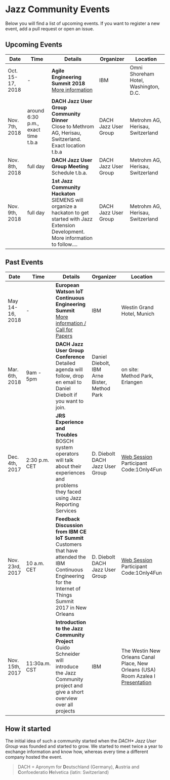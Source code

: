 # Jazz Community Events
Below you will find a list of upcoming events. If you want to register a new event, add a pull request or open an issue.

## Upcoming Events
| Date      | Time          | Details                                                                                                                                                              | Organizer                          | Location                                                                                               |
|-----------|---------------|----------------------------------------------------------------------------------------------------------------------------------------------------------------------|------------------------------------|--------------------------------------------------------------------------------------------------------|
| Oct. 15-17, 2018  | -      | **Agile Engineering Summit 2018**<br>[More information](http://conference.learnquest.com/agile-engineering-summit-18/) | IBM | Omni Shoreham Hotel, Washington, D.C. |
| Nov. 7th, 2018  | around 6:30 p.m., exact time t.b.a     | **DACH Jazz User Group Community Dinner**<br>Close to Methrom AG, Herisau, Switzerland. Exact location t.b.a | DACH Jazz User Group      | Metrohm AG, Herisau, Switzerland |
| Nov. 8th, 2018  | full day      | **DACH Jazz User Group Meeting**<br>Schedule t.b.a.  | DACH Jazz User Group      | Metrohm AG, Herisau, Switzerland |
| Nov. 9th, 2018  | full day      | **1st Jazz Community Hackaton**<br>SIEMENS will organize a hackaton to get started with Jazz Extension Development. More information to follow....                | DACH Jazz User Group      | Metrohm AG, Herisau, Switzerland |

## Past Events
| Date      | Time          | Details                                                                                                                                                              | Organizer                          | Location                                                                                               |
|-----------|---------------|----------------------------------------------------------------------------------------------------------------------------------------------------------------------|------------------------------------|--------------------------------------------------------------------------------------------------------|
| May 14-16, 2018  | -      | **European Watson IoT Continuous Engineering Summit**<br>[More information / Call for Papers](https://jazz.net/blog/index.php/2018/02/13/call-for-papers-european-watson-iot-continuous-engineering-summit/) | IBM | Westin Grand Hotel, Munich |
| Mar. 6th, 2018  | 9am - 5pm      | **DACH Jazz User Group Conference**<br>Detailed agenda will follow, drop en email to Daniel Diebolt if you want to join.                                                                            | Daniel Diebolt, IBM<br>Arne Bister, Method Park      | on site:<br>Method Park, Erlangen                                                            |
| Dec. 4th, 2017  | 2:30 p.m. CET | **JRS Experience and Troubles**<br> BOSCH system operators will talk about their experiences and problems they faced using Jazz Reporting Services                   | D. Diebolt<br>DACH Jazz User Group | [Web Session](https://apps.na.collabserv.com/meetings/join?id=1949-6100)<br>Participant Code:1Only4Fun |
| Nov. 23rd, 2017 | 10 a.m. CET   | **Feedback Discussion from IBM CE IoT Summit**<br> Customers that have attended the IBM Continuous Engineering for the Internet of Things Summit 2017 in New Orleans | D. Diebolt<br>DACH Jazz User Group | [Web Session](https://apps.na.collabserv.com/meetings/join?id=1949-6100)<br>Participant Code:1Only4Fun |
| Nov. 15th, 2017 | 11:30a.m. CST | **Introduction to the Jazz Community Project**<br>Guido Schneider will introduce the Jazz Community project and give a short overview over all projects | IBM | The Westin New Orleans Canal Place, New Orleans (USA)<br>Room Azalea I<br> [Presentation](https://github.com/jazz-community/welcome/blob/master/presentations/Siemens_BT_JazzCommunity_Presentation_NewOrleans2017.pdf) |

## How it started
The initial idea of such a community started when the _DACH* Jazz User Group_ was founded and started to grow. We started to meet twice a year to exchange information and know how, whereas every time a different company hosted the event.<br>
> DACH = Apronym for **D**eutschland (Germany), **A**ustria and **C**onfoederatio **H**elvetica (latin: Switzerland)
